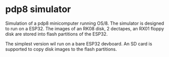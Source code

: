 # pdp8 simulator

Simulation of a pdp8 minicomputer running OS/8.
The simulator is designed to run on a ESP32.
The images of an RK08 disk, 2 dectapes, an RX01 floppy disk are stored into flash partitions of the ESP32.

The simplest version wil run on a bare ESP32 devboard.  An SD card is supported to copy disk images to the flash partitions.
